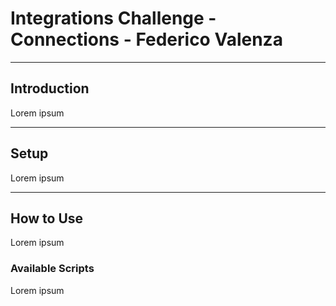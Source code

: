 # Integrations Challenge - Connections - Federico Valenza #
---
## Introduction ##

Lorem ipsum

---
## Setup ##

Lorem ipsum

---
## How to Use ##

Lorem ipsum

### Available Scripts ###

Lorem ipsum